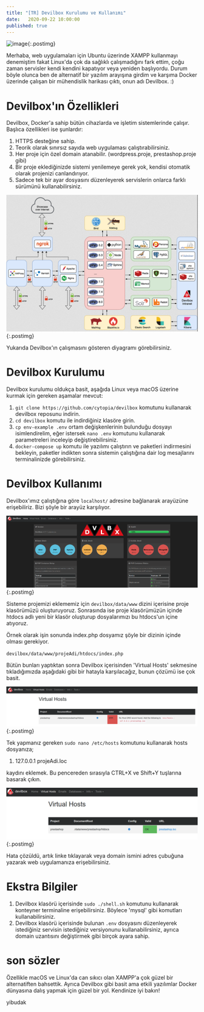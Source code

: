 ```yaml
---
title: "[TR] Devilbox Kurulumu ve Kullanımı"
date:	2020-09-22 10:00:00
published: true
---
```


![image](post_resources/devilbox/banner.png){:.postimg}


Merhaba, web uygulamaları için Ubuntu üzerinde XAMPP kullanmayı denemiştim fakat Linux'da çok da sağlıklı çalışmadığını fark ettim, çoğu zaman servisler kendi kendini kapatıyor veya yeniden başlıyordu. Durum böyle olunca ben de alternatif bir yazılım arayışına girdim ve karşıma Docker üzerinde çalışan bir mühendislik harikası çıktı, onun adı Devilbox. :)


# [](#header-3)Devilbox'ın Özellikleri

Devilbox, Docker'a sahip bütün cihazlarda ve işletim sistemlerinde çalışır. Başlıca özellikleri ise şunlardır:

1. HTTPS desteğine sahip.
1. Teorik olarak sınırsız sayıda web uygulaması çalıştırabilirsiniz.
1. Her proje için özel domain atanabilir. (wordpress.proje, prestashop.proje gibi)
1. Bir proje eklediğinizde sistemi yenilemeye gerek yok, kendisi otomatik olarak projenizi canlandırıyor.
1. Sadece tek bir ayar dosyasını düzenleyerek servislerin onlarca farklı sürümünü kullanabilirsiniz.


![image](post_resources/devilbox/diagram.png){:.postimg}

Yukarıda Devilbox'ın çalışmasını gösteren diyagramı görebilirsiniz.

# [](#header-3)Devilbox Kurulumu

Devilbox kurulumu oldukça basit, aşağıda Linux veya macOS üzerine kurmak için gereken aşamalar mevcut:

1. `git clone https://github.com/cytopia/devilbox` komutunu kullanarak devilbox reposunu indirin.
1. `cd devilbox` komutu ile indirdiğiniz klasöre girin.
1. `cp env-example .env` ortam değişkenlerinin bulunduğu dosyayı isimlendirelim, eğer istersek `nano .env` komutunu kullanarak parametreleri inceleyip değiştirebilirsiniz.
1. `docker-compose up` komutu ile yazılımı çalıştırın ve paketleri indirmesini bekleyin, paketler indikten sonra sistemin çalıştığına dair log mesajlarını terminalinizde görebilirsiniz.


# [](#header-3)Devilbox Kullanımı

Devilbox'ımız çalıştığına göre `localhost/` adresine bağlanarak arayüzüne erişebiliriz. Bizi şöyle bir arayüz karşılıyor. 

![image](post_resources/devilbox/mainpage.png){:.postimg}

Sisteme projemizi eklememiz için `devilbox/data/www` dizini içerisine proje klasörümüzü oluşturuyoruz. Sonrasında ise proje klasörümüzün içinde htdocs adlı yeni bir klasör oluşturup dosyalarımızı bu htdocs'un içine atıyoruz.

Örnek olarak işin sonunda index.php dosyamız şöyle bir dizinin içinde olması gerekiyor.

`devilbox/data/www/projeAdi/htdocs/index.php`


Bütün bunları yaptıktan sonra Devilbox içerisinden 'Virtual Hosts' sekmesine tıkladığımızda aşağıdaki gibi bir hatayla karşılacağız, bunun çözümü ise çok basit.

![image](post_resources/devilbox/error.png){:.postimg}

Tek yapmanız gereken `sudo nano /etc/hosts` komutunu kullanarak hosts dosyanıza;

1. 127.0.0.1	projeAdi.loc

kaydını eklemek. Bu pencereden sırasıyla CTRL+X ve Shift+Y tuşlarına basarak çıkın. 

![image](post_resources/devilbox/problemsolved.png){:.postimg}

Hata çözüldü, artık linke tıklayarak veya domain ismini adres çubuğuna yazarak web uygulamanıza erişebilirsiniz.

# [](#header-3)Ekstra Bilgiler

1. Devilbox klasörü içerisinde `sudo ./shell.sh` komutunu kullanarak konteyner terminaline erişebilirsiniz. Böylece 'mysql' gibi komutları kullanabilirsiniz.
1. Devilbox klasörü içerisinde bulunan `.env` dosyasını düzenleyerek istediğiniz servisin istediğiniz versiyonunu kullanabilirsiniz, ayrıca domain uzantısını değiştirmek gibi birçok ayara sahip.

# [](#header-3)son sözler

Özellikle macOS ve Linux'da can sıkıcı olan XAMPP'a çok güzel bir alternatiften bahsettik. Ayrıca Devilbox gibi basit ama etkili yazılımlar Docker dünyasına dalış yapmak için güzel bir yol. Kendinize iyi bakın!

yibudak